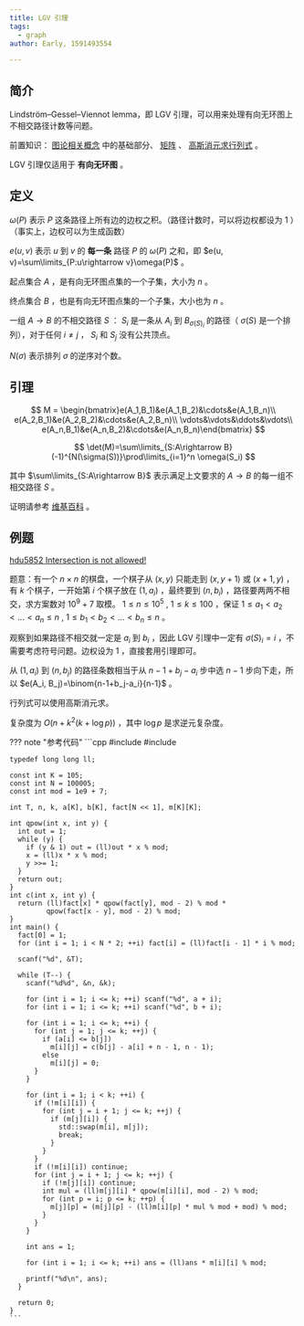 ```yaml
---
title: LGV 引理
tags:
  - graph
author: Early, 1591493554

---
```


## 简介

Lindström–Gessel–Viennot lemma，即 LGV 引理，可以用来处理有向无环图上不相交路径计数等问题。

前置知识： [图论相关概念](./concept.md) 中的基础部分、 [矩阵](../math/matrix.md) 、 [高斯消元求行列式](../math/gauss.md) 。

LGV 引理仅适用于 **有向无环图** 。

## 定义

 $\omega(P)$ 表示 $P$ 这条路径上所有边的边权之积。（路径计数时，可以将边权都设为 $1$ ）（事实上，边权可以为生成函数）

 $e(u, v)$ 表示 $u$ 到 $v$ 的 **每一条** 路径 $P$ 的 $\omega(P)$ 之和，即 $e(u, v)=\sum\limits_{P:u\rightarrow v}\omega(P)$ 。

起点集合 $A$ ，是有向无环图点集的一个子集，大小为 $n$ 。

终点集合 $B$ ，也是有向无环图点集的一个子集，大小也为 $n$ 。

一组 $A\rightarrow B$ 的不相交路径 $S$ ： $S_i$ 是一条从 $A_i$ 到 $B_{\sigma(S)_i}$ 的路径（ $\sigma(S)$ 是一个排列），对于任何 $i\ne j$ ， $S_i$ 和 $S_j$ 没有公共顶点。

 $N(\sigma)$ 表示排列 $\sigma$ 的逆序对个数。

## 引理

$$
M = \begin{bmatrix}e(A_1,B_1)&e(A_1,B_2)&\cdots&e(A_1,B_n)\\
e(A_2,B_1)&e(A_2,B_2)&\cdots&e(A_2,B_n)\\
\vdots&\vdots&\ddots&\vdots\\
e(A_n,B_1)&e(A_n,B_2)&\cdots&e(A_n,B_n)\end{bmatrix}
$$

$$
\det(M)=\sum\limits_{S:A\rightarrow B}(-1)^{N(\sigma(S))}\prod\limits_{i=1}^n \omega(S_i)
$$

其中 $\sum\limits_{S:A\rightarrow B}$ 表示满足上文要求的 $A\rightarrow B$ 的每一组不相交路径 $S$ 。

证明请参考 [维基百科](https://en.wikipedia.org/wiki/Lindström–Gessel–Viennot_lemma) 。

## 例题

 [hdu5852 Intersection is not allowed!](http://acm.hdu.edu.cn/showproblem.php?pid=5852) 

题意：有一个 $n\times n$ 的棋盘，一个棋子从 $(x, y)$ 只能走到 $(x, y+1)$ 或 $(x + 1, y)$ ，有 $k$ 个棋子，一开始第 $i$ 个棋子放在 $(1, a_i)$ ，最终要到 $(n, b_i)$ ，路径要两两不相交，求方案数对 $10^9+7$ 取模。 $1\le n\le 10^5$ , $1\le k\le 100$ ，保证 $1\le a_1<a_2<\dots<a_n\le n$ , $1\le b_1<b_2<\dots<b_n\le n$ 。

观察到如果路径不相交就一定是 $a_i$ 到 $b_i$ ，因此 LGV 引理中一定有 $\sigma(S)_i=i$ ，不需要考虑符号问题。边权设为 $1$ ，直接套用引理即可。

从 $(1, a_i)$ 到 $(n, b_j)$ 的路径条数相当于从 $n-1+b_j-a_i$ 步中选 $n-1$ 步向下走，所以 $e(A_i, B_j)=\binom{n-1+b_j-a_i}{n-1}$ 。

行列式可以使用高斯消元求。

复杂度为 $O(n+k^2(k + \log p))$ ，其中 $\log p$ 是求逆元复杂度。

??? note "参考代码"
    ```cpp
    #include <algorithm>
    #include <cstdio>
    
    typedef long long ll;
    
    const int K = 105;
    const int N = 100005;
    const int mod = 1e9 + 7;
    
    int T, n, k, a[K], b[K], fact[N << 1], m[K][K];
    
    int qpow(int x, int y) {
      int out = 1;
      while (y) {
        if (y & 1) out = (ll)out * x % mod;
        x = (ll)x * x % mod;
        y >>= 1;
      }
      return out;
    }
    int c(int x, int y) {
      return (ll)fact[x] * qpow(fact[y], mod - 2) % mod *
             qpow(fact[x - y], mod - 2) % mod;
    }
    int main() {
      fact[0] = 1;
      for (int i = 1; i < N * 2; ++i) fact[i] = (ll)fact[i - 1] * i % mod;
    
      scanf("%d", &T);
    
      while (T--) {
        scanf("%d%d", &n, &k);
    
        for (int i = 1; i <= k; ++i) scanf("%d", a + i);
        for (int i = 1; i <= k; ++i) scanf("%d", b + i);
    
        for (int i = 1; i <= k; ++i) {
          for (int j = 1; j <= k; ++j) {
            if (a[i] <= b[j])
              m[i][j] = c(b[j] - a[i] + n - 1, n - 1);
            else
              m[i][j] = 0;
          }
        }
    
        for (int i = 1; i < k; ++i) {
          if (!m[i][i]) {
            for (int j = i + 1; j <= k; ++j) {
              if (m[j][i]) {
                std::swap(m[i], m[j]);
                break;
              }
            }
          }
          if (!m[i][i]) continue;
          for (int j = i + 1; j <= k; ++j) {
            if (!m[j][i]) continue;
            int mul = (ll)m[j][i] * qpow(m[i][i], mod - 2) % mod;
            for (int p = i; p <= k; ++p) {
              m[j][p] = (m[j][p] - (ll)m[i][p] * mul % mod + mod) % mod;
            }
          }
        }
    
        int ans = 1;
    
        for (int i = 1; i <= k; ++i) ans = (ll)ans * m[i][i] % mod;
    
        printf("%d\n", ans);
      }
    
      return 0;
    }
    ```

